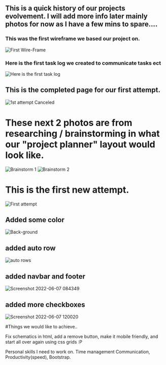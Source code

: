 ## This is a quick history of our projects evolvement. I will add more info later mainly photos for now as I have a few mins to spare....



### This was the first wireframe we based our project on.
![First Wire-Frame](https://user-images.githubusercontent.com/105700512/172301635-b961a4fd-ca86-40fc-83a4-babbbf897b0b.png)
### Here is the first task log we created to communicate tasks ect
![Here is the first task log](https://user-images.githubusercontent.com/105700512/172302494-490ffc32-8639-4cf7-a3e4-732fb8e561b4.png)


## This is the completed page for our first attempt.
![1st attempt Canceled](https://user-images.githubusercontent.com/105700512/172302232-f01b4cdb-761c-491b-83d3-0d15b4750770.png)

# These next 2 photos are from researching / brainstorming in what our "project planner" layout would look like.
![Brainstorm 1](https://user-images.githubusercontent.com/105700512/172302465-280f06bc-953a-4806-b71c-f9745e809068.png)
![Brainstorm 2](https://user-images.githubusercontent.com/105700512/172302473-9ab45ca4-2a56-49d9-ab47-501a665bca5e.png)


# This is the first new attempt.
![First attempt](https://user-images.githubusercontent.com/105700512/172304823-40ae8663-b4a3-4d02-85c8-7fece50113cb.png)

## Added some color 
![Back-ground](https://user-images.githubusercontent.com/105700512/172302645-030ef437-c0e7-41b5-8e2f-e7f49235187a.png)

## added auto row 
![auto rows](https://user-images.githubusercontent.com/105700512/172302581-7e92f3f3-1d75-4359-9200-a452612d9e1a.png)
## added navbar and footer
![Screenshot 2022-06-07 084349](https://user-images.githubusercontent.com/105700512/172302989-8f6d0d46-c2d1-49e7-b003-2c582ed0d844.png)

## added more checkboxes
![Screenshot 2022-06-07 120020](https://user-images.githubusercontent.com/105700512/172302587-9b962826-0e49-4ad4-b35e-1dd6c20aa4d3.png)


#Things we would like to achieve..

 Fix schematics in html, add a remove button, make it mobile friendly, and start all over again using css grids :P 
 
 Personal skills I need to work on. Time management Communication, Productivity(speed), Bootstrap.
